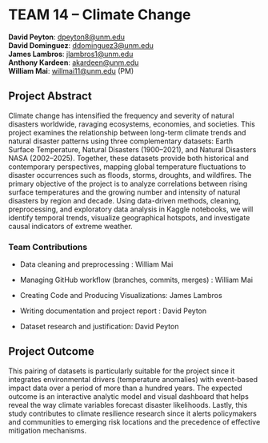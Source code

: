 # TEAM 14 – Climate Change 
**David Peyton**: dpeyton8@unm.edu\
**David Dominguez**: ddominguez3@unm.edu\
**James Lambros**: jlambros1@unm.edu\
**Anthony Kardeen**: akardeen@unm.edu\
**William Mai**: willmai11@unm.edu (PM)

## Project Abstract
Climate change has intensified the frequency and severity of natural disasters worldwide, ravaging ecosystems, economies, and societies. This project examines the relationship between long-term climate trends and natural disaster patterns using three complementary datasets: Earth Surface Temperature, Natural Disasters (1900–2021), and Natural Disasters NASA (2002–2025). Together, these datasets provide both historical and contemporary perspectives, mapping global temperature fluctuations to disaster occurrences such as floods, storms, droughts, and wildfires.
The primary objective of the project is to analyze correlations between rising surface temperatures and the growing number and intensity of natural disasters by region and decade. Using data-driven methods, cleaning, preprocessing, and exploratory data analysis in Kaggle notebooks, we will identify temporal trends, visualize geographical hotspots, and investigate causal indicators of extreme weather.


### Team Contributions

- Data cleaning and preprocessing : 	William Mai

- Managing GitHub workflow (branches, commits, merges) :	William Mai

- Creating Code and Producing Visualizations: James Lambros

- Writing documentation and project report : David Peyton

- Dataset research and justification: David Peyton

## Project Outcome
This pairing of datasets is particularly suitable for the project since it integrates environmental drivers (temperature anomalies) with event-based impact data over a period of more than a hundred years. The expected outcome is an interactive analytic model and visual dashboard that helps reveal the way climate variables forecast disaster likelihoods. Lastly, this study contributes to climate resilience research since it alerts policymakers and communities to emerging risk locations and the precedence of effective mitigation mechanisms.

